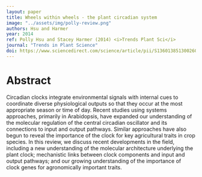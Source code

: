 ```yaml
---
layout: paper
title: Wheels within wheels - the plant circadian system
image: "../assets/img/polly-review.png"
authors: Hsu and Harmer
year: 2014
ref: Polly Hsu and Stacey Harmer (2014) <i>Trends Plant Sci</i>
journal: "Trends in Plant Science"
doi: https://www.sciencedirect.com/science/article/pii/S1360138513002604?via%3Dihub
---
```


# Abstract

Circadian clocks integrate environmental signals with internal cues to coordinate diverse physiological outputs so that they occur at the most appropriate season or time of day. Recent studies using systems approaches, primarily in Arabidopsis, have expanded our understanding of the molecular regulation of the central circadian oscillator and its connections to input and output pathways. Similar approaches have also begun to reveal the importance of the clock for key agricultural traits in crop species. In this review, we discuss recent developments in the field, including a new understanding of the molecular architecture underlying the plant clock; mechanistic links between clock components and input and output pathways; and our growing understanding of the importance of clock genes for agronomically important traits.
